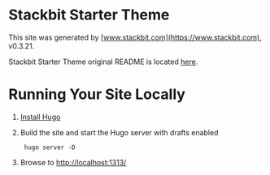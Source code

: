 # Stackbit Starter Theme

This site was generated by [www.stackbit.com](https://www.stackbit.com), v0.3.21.

Stackbit Starter Theme original README is located [here](./README.theme.md).

# Running Your Site Locally

1. [Install Hugo](https://gohugo.io/getting-started/quick-start/#step-1-install-hugo)



1. Build the site and start the Hugo server with drafts enabled

        hugo server -D

1. Browse to [http://localhost:1313/](http://localhost:1313/)
